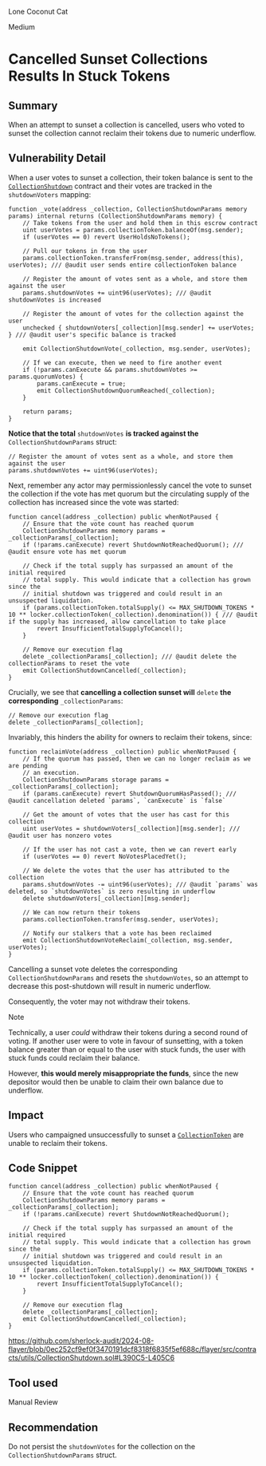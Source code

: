 Lone Coconut Cat

Medium

# Cancelled Sunset Collections Results In Stuck Tokens

## Summary

When an attempt to sunset a collection is cancelled, users who voted to sunset the collection cannot reclaim their tokens due to numeric underflow.

## Vulnerability Detail

When a user votes to sunset a collection, their token balance is sent to the [`CollectionShutdown`](https://github.com/sherlock-audit/2024-08-flayer/blob/main/flayer/src/contracts/utils/CollectionShutdown.sol) contract and their votes are tracked in the `shutdownVoters` mapping:

```solidity
function _vote(address _collection, CollectionShutdownParams memory params) internal returns (CollectionShutdownParams memory) {
    // Take tokens from the user and hold them in this escrow contract
    uint userVotes = params.collectionToken.balanceOf(msg.sender);
    if (userVotes == 0) revert UserHoldsNoTokens();

    // Pull our tokens in from the user
    params.collectionToken.transferFrom(msg.sender, address(this), userVotes); /// @audit user sends entire collectionToken balance

    // Register the amount of votes sent as a whole, and store them against the user
    params.shutdownVotes += uint96(userVotes); /// @audit shutdownVotes is increased

    // Register the amount of votes for the collection against the user
    unchecked { shutdownVoters[_collection][msg.sender] += userVotes; } /// @audit user's specific balance is tracked

    emit CollectionShutdownVote(_collection, msg.sender, userVotes);

    // If we can execute, then we need to fire another event
    if (!params.canExecute && params.shutdownVotes >= params.quorumVotes) {
        params.canExecute = true;
        emit CollectionShutdownQuorumReached(_collection);
    }

    return params;
}
```

**Notice that the total** `shutdownVotes` **is tracked against the** `CollectionShutdownParams` struct:

```solidity
// Register the amount of votes sent as a whole, and store them against the user
params.shutdownVotes += uint96(userVotes);
```

Next, remember any actor may permissionlessly cancel the vote to sunset the collection if the vote has met quorum but the circulating supply of the collection has increased since the vote was started:

```solidity
function cancel(address _collection) public whenNotPaused {
    // Ensure that the vote count has reached quorum
    CollectionShutdownParams memory params = _collectionParams[_collection];
    if (!params.canExecute) revert ShutdownNotReachedQuorum(); /// @audit ensure vote has met quorum

    // Check if the total supply has surpassed an amount of the initial required
    // total supply. This would indicate that a collection has grown since the
    // initial shutdown was triggered and could result in an unsuspected liquidation.
    if (params.collectionToken.totalSupply() <= MAX_SHUTDOWN_TOKENS * 10 ** locker.collectionToken(_collection).denomination()) { /// @audit if the supply has increased, allow cancellation to take place
        revert InsufficientTotalSupplyToCancel();
    }

    // Remove our execution flag
    delete _collectionParams[_collection]; /// @audit delete the collectionParams to reset the vote
    emit CollectionShutdownCancelled(_collection);
}
```

Crucially, we see that **cancelling a collection sunset will** `delete` **the corresponding** `_collectionParams`:

```solidity
// Remove our execution flag
delete _collectionParams[_collection];
```

Invariably, this hinders the ability for owners to reclaim their tokens, since:

```solidity
function reclaimVote(address _collection) public whenNotPaused {
    // If the quorum has passed, then we can no longer reclaim as we are pending
    // an execution.
    CollectionShutdownParams storage params = _collectionParams[_collection];
    if (params.canExecute) revert ShutdownQuorumHasPassed(); /// @audit cancellation deleted `params`, `canExecute` is `false`

    // Get the amount of votes that the user has cast for this collection
    uint userVotes = shutdownVoters[_collection][msg.sender]; /// @audit user has nonzero votes

    // If the user has not cast a vote, then we can revert early
    if (userVotes == 0) revert NoVotesPlacedYet();

    // We delete the votes that the user has attributed to the collection
    params.shutdownVotes -= uint96(userVotes); /// @audit `params` was deleted, so `shutdownVotes` is zero resulting in underflow
    delete shutdownVoters[_collection][msg.sender];

    // We can now return their tokens
    params.collectionToken.transfer(msg.sender, userVotes);

    // Notify our stalkers that a vote has been reclaimed
    emit CollectionShutdownVoteReclaim(_collection, msg.sender, userVotes);
}
```

Cancelling a sunset vote deletes the corresponding `CollectionShutdownParams` and resets the `shutdownVotes`, so an attempt to decrease this post-shutdown will result in numeric underflow.

Consequently, the voter may not withdraw their tokens.

> [!NOTE]
>
> Technically, a user _could_ withdraw their tokens during a second round of voting. If another user were to vote in favour of sunsetting, with a token balance greater than or equal to the user with stuck funds, the user with stuck funds could reclaim their balance.
>
> However, **this would merely misappropriate the funds**, since the new depositor would then be unable to claim their own balance due to underflow.

## Impact

Users who campaigned unsuccessfully to sunset a [`CollectionToken`](https://github.com/sherlock-audit/2024-08-flayer/blob/main/flayer/src/contracts/CollectionToken.sol#L109C5-L111C6) are unable to reclaim their tokens.

## Code Snippet

```solidity
function cancel(address _collection) public whenNotPaused {
    // Ensure that the vote count has reached quorum
    CollectionShutdownParams memory params = _collectionParams[_collection];
    if (!params.canExecute) revert ShutdownNotReachedQuorum();

    // Check if the total supply has surpassed an amount of the initial required
    // total supply. This would indicate that a collection has grown since the
    // initial shutdown was triggered and could result in an unsuspected liquidation.
    if (params.collectionToken.totalSupply() <= MAX_SHUTDOWN_TOKENS * 10 ** locker.collectionToken(_collection).denomination()) {
        revert InsufficientTotalSupplyToCancel();
    }

    // Remove our execution flag
    delete _collectionParams[_collection];
    emit CollectionShutdownCancelled(_collection);
}
```

https://github.com/sherlock-audit/2024-08-flayer/blob/0ec252cf9ef0f3470191dcf8318f6835f5ef688c/flayer/src/contracts/utils/CollectionShutdown.sol#L390C5-L405C6

## Tool used

Manual Review

## Recommendation

Do not persist the `shutdownVotes` for the collection on the `CollectionShutdownParams` struct.
